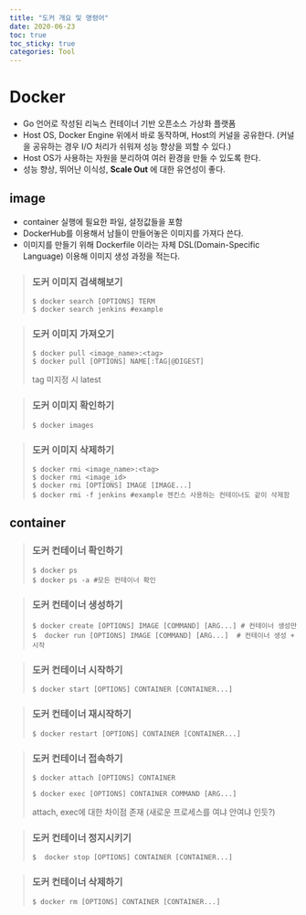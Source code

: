 ```yaml
---
title: "도커 개요 및 명령어"
date: 2020-06-23
toc: true
toc_sticky: true
categories: Tool
---
```


# Docker
- Go 언어로 작성된 리눅스 컨테이너 기반 오픈소스 가상화 플랫폼
- Host OS, Docker Engine 위에서 바로 동작하며, Host의 커널을 공유한다. (커널을 공유하는 경우 I/O 처리가 쉬워져 성능 향상을 꾀할 수 있다.)
- Host OS가 사용하는 자원을 분리하여 여러 환경을 만들 수 있도록 한다.
- 성능 향상, 뛰어난 이식성, __Scale Out__ 에 대한 유연성이 좋다.

## image
- container 실행에 필요한 파일, 설정값들을 포함
- DockerHub를 이용해서 남들이 만들어놓은 이미지를 가져다 쓴다.
- 이미지를 만들기 위해 Dockerfile 이라는 자체 DSL(Domain-Specific Language) 이용해 이미지 생성 과정을 적는다.

> ### 도커 이미지 검색해보기   
> ```
> $ docker search [OPTIONS] TERM
> $ docker search jenkins #example
>  ```

> ### 도커 이미지 가져오기
> ```
> $ docker pull <image_name>:<tag>
> $ docker pull [OPTIONS] NAME[:TAG|@DIGEST]
>  ```
> tag 미지정 시 latest

> ### 도커 이미지 확인하기
> ```
> $ docker images
>  ```

> ### 도커 이미지 삭제하기
> ```
> $ docker rmi <image_name>:<tag>
> $ docker rmi <image_id>
> $ docker rmi [OPTIONS] IMAGE [IMAGE...]
> $ docker rmi -f jenkins #example 젠킨스 사용하는 컨테이너도 같이 삭제함 
>  ```


## container

> ### 도커 컨테이너 확인하기
> ```
> $ docker ps
> $ docker ps -a #모든 컨테이너 확인
>  ```

> ### 도커 컨테이너 생성하기
> ```
> $ docker create [OPTIONS] IMAGE [COMMAND] [ARG...] # 컨테이너 생성만
> $  docker run [OPTIONS] IMAGE [COMMAND] [ARG...]  # 컨테이너 생성 + 시작
>  ```

> ### 도커 컨테이너 시작하기
>```
> $ docker start [OPTIONS] CONTAINER [CONTAINER...]
>```

> ### 도커 컨테이너 재시작하기
>```
> $ docker restart [OPTIONS] CONTAINER [CONTAINER...]
>```

> ### 도커 컨테이너 접속하기
> ```
> $ docker attach [OPTIONS] CONTAINER
> ```
>
>```
>$ docker exec [OPTIONS] CONTAINER COMMAND [ARG...]
>```
>  attach, exec에 대한 차이점 존재 (새로운 프로세스를 여냐 안여냐 인듯?)

> ### 도커 컨테이너 정지시키기
> ```
> $  docker stop [OPTIONS] CONTAINER [CONTAINER...]
> ```

> ### 도커 컨테이너 삭제하기
> ```
> $ docker rm [OPTIONS] CONTAINER [CONTAINER...]
> ```



